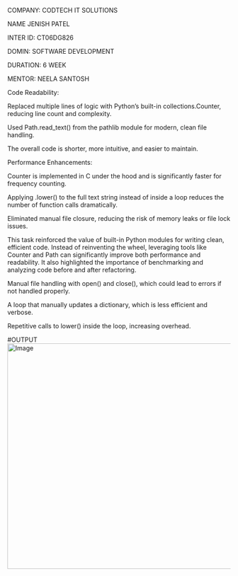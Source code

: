 COMPANY: CODTECH IT SOLUTIONS

NAME JENISH PATEL

INTER ID: CT06DG826

DOMIN: SOFTWARE DEVELOPMENT

DURATION: 6 WEEK

MENTOR: NEELA SANTOSH



Code Readability:

Replaced multiple lines of logic with Python’s built-in collections.Counter, reducing line count and complexity.

Used Path.read_text() from the pathlib module for modern, clean file handling.

The overall code is shorter, more intuitive, and easier to maintain.

Performance Enhancements:

Counter is implemented in C under the hood and is significantly faster for frequency counting.

Applying .lower() to the full text string instead of inside a loop reduces the number of function calls dramatically.

Eliminated manual file closure, reducing the risk of memory leaks or file lock issues.

This task reinforced the value of built-in Python modules for writing clean, efficient code. Instead of reinventing the wheel, leveraging tools like Counter and Path can significantly improve both performance and readability. It also highlighted the importance of benchmarking and analyzing code before and after refactoring.

Manual file handling with open() and close(), which could lead to errors if not handled properly.

A loop that manually updates a dictionary, which is less efficient and verbose.

Repetitive calls to lower() inside the loop, increasing overhead.



#OUTPUT
<img width="1014" height="510" alt="Image" src="https://github.com/user-attachments/assets/32a4af37-54a0-4282-9096-de2dbc076bba" />
